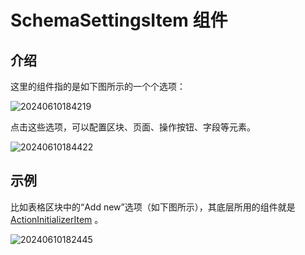 # SchemaSettingsItem 组件

## 介绍

这里的组件指的是如下图所示的一个个选项：

![20240610184219](https://nocobase-docs.oss-cn-beijing.aliyuncs.com/20240610184219.png)

点击这些选项，可以配置区块、页面、操作按钮、字段等元素。

![20240610184422](https://nocobase-docs.oss-cn-beijing.aliyuncs.com/20240610184422.gif)

## 示例

比如表格区块中的“Add new”选项（如下图所示），其底层所用的组件就是 [ActionInitializerItem](./action-initializer-item) 。

![20240610182445](https://nocobase-docs.oss-cn-beijing.aliyuncs.com/20240610182445.png)
